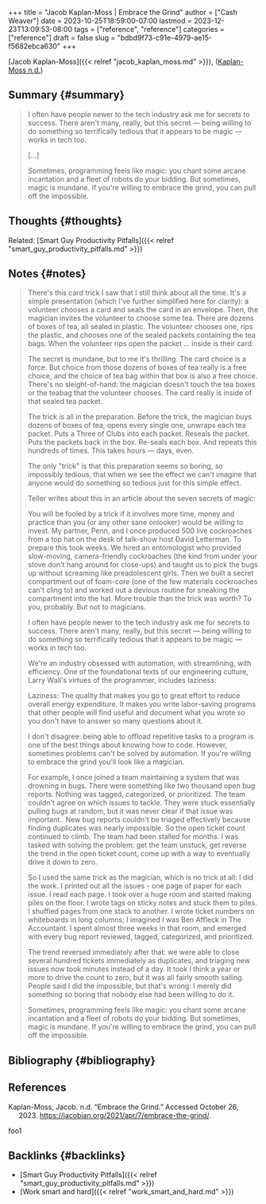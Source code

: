 +++
title = "Jacob Kaplan-Moss | Embrace the Grind"
author = ["Cash Weaver"]
date = 2023-10-25T18:59:00-07:00
lastmod = 2023-12-23T13:09:53-08:00
tags = ["reference", "reference"]
categories = ["reference"]
draft = false
slug = "bdbd9f73-c91e-4979-ae15-f5682ebca630"
+++

[Jacob Kaplan-Moss]({{< relref "jacob_kaplan_moss.md" >}}), (<a href="#citeproc_bib_item_1">Kaplan-Moss n.d.</a>)


## Summary {#summary}

> I often have people newer to the tech industry ask me for secrets to success. There aren't many, really, but this secret — being willing to do something so terrifically tedious that it appears to be magic — works in tech too.
>
> [...]
>
> Sometimes, programming feels like magic: you chant some arcane incantation and a fleet of robots do your bidding. But sometimes, magic is mundane. If you're willing to embrace the grind, you can pull off the impossible.


## Thoughts {#thoughts}

Related: [Smart Guy Productivity Pitfalls]({{< relref "smart_guy_productivity_pitfalls.md" >}})


## Notes {#notes}

> There's this card trick I saw that I still think about all the time. It's a simple presentation (which I've further simplified here for clarity): a volunteer chooses a card and seals the card in an envelope. Then, the magician invites the volunteer to choose some tea. There are dozens of boxes of tea, all sealed in plastic. The volunteer chooses one, rips the plastic, and chooses one of the sealed packets containing the tea bags. When the volunteer rips open the packet … inside is their card.
>
> The secret is mundane, but to me it's thrilling. The card choice is a force. But choice from those dozens of boxes of tea really is a free choice, and the choice of tea bag within that box is also a free choice. There's no sleight-of-hand: the magician doesn't touch the tea boxes or the teabag that the volunteer chooses. The card really is inside of that sealed tea packet.
>
> The trick is all in the preparation. Before the trick, the magician buys dozens of boxes of tea, opens every single one, unwraps each tea packet. Puts a Three of Clubs into each packet. Reseals the packet. Puts the packets back in the box. Re-seals each box. And repeats this hundreds of times. This takes hours — days, even.
>
> The only "trick" is that this preparation seems so boring, so impossibly tedious, that when we see the effect we can't imagine that anyone would do something so tedious just for this simple effect.
>
> Teller writes about this in an article about the seven secrets of magic:
>
> <div class="quote2">
>
> You will be fooled by a trick if it involves more time, money and practice than you (or any other sane onlooker) would be willing to invest. My partner, Penn, and I once produced 500 live cockroaches from a top hat on the desk of talk-show host David Letterman. To prepare this took weeks. We hired an entomologist who provided slow-moving, camera-friendly cockroaches (the kind from under your stove don't hang around for close-ups) and taught us to pick the bugs up without screaming like preadolescent girls. Then we built a secret compartment out of foam-core (one of the few materials cockroaches can't cling to) and worked out a devious routine for sneaking the compartment into the hat. More trouble than the trick was worth? To you, probably. But not to magicians.
>
> </div>
>
> I often have people newer to the tech industry ask me for secrets to success. There aren't many, really, but this secret — being willing to do something so terrifically tedious that it appears to be magic — works in tech too.
>
> We're an industry obsessed with automation, with streamlining, with efficiency. One of the foundational texts of our engineering culture, Larry Wall's virtues of the programmer, includes laziness:
>
> <div class="quote2">
>
> Laziness: The quality that makes you go to great effort to reduce overall energy expenditure. It makes you write labor-saving programs that other people will find useful and document what you wrote so you don't have to answer so many questions about it.
>
> </div>
>
> I don't disagree: being able to offload repetitive tasks to a program is one of the best things about knowing how to code. However, sometimes problems can't be solved by automation. If you're willing to embrace the grind you'll look like a magician.
>
> For example, I once joined a team maintaining a system that was drowning in bugs. There were something like two thousand open bug reports. Nothing was tagged, categorized, or prioritized. The team couldn't agree on which issues to tackle. They were stuck essentially pulling bugs at random, but it was never clear if that issue was important.. New bug reports couldn't be triaged effectively because finding duplicates was nearly impossible. So the open ticket count continued to climb. The team had been stalled for months. I was tasked with solving the problem: get the team unstuck, get reverse the trend in the open ticket count, come up with a way to eventually drive it down to zero.
>
> So I used the same trick as the magician, which is no trick at all: I did the work. I printed out all the issues - one page of paper for each issue. I read each page. I took over a huge room and started making piles on the floor. I wrote tags on sticky notes and stuck them to piles. I shuffled pages from one stack to another. I wrote ticket numbers on whiteboards in long columns; I imagined I was Ben Affleck in The Accountant. I spent almost three weeks in that room, and emerged with every bug report reviewed, tagged, categorized, and prioritized.
>
> The trend reversed immediately after that: we were able to close several hundred tickets immediately as duplicates, and triaging new issues now took minutes instead of a day. It took I think a year or more to drive the count to zero, but it was all fairly smooth sailing. People said I did the impossible, but that's wrong: I merely did something so boring that nobody else had been willing to do it.
>
> Sometimes, programming feels like magic: you chant some arcane incantation and a fleet of robots do your bidding. But sometimes, magic is mundane. If you're willing to embrace the grind, you can pull off the impossible.


## Bibliography {#bibliography}

## References

<style>.csl-entry{text-indent: -1.5em; margin-left: 1.5em;}</style><div class="csl-bib-body">
  <div class="csl-entry"><a id="citeproc_bib_item_1"></a>Kaplan-Moss, Jacob. n.d. “Embrace the Grind.” Accessed October 26, 2023. <a href="https://jacobian.org/2021/apr/7/embrace-the-grind/">https://jacobian.org/2021/apr/7/embrace-the-grind/</a>.</div>
</div>

foo1


## Backlinks {#backlinks}

-   [Smart Guy Productivity Pitfalls]({{< relref "smart_guy_productivity_pitfalls.md" >}})
-   [Work smart and hard]({{< relref "work_smart_and_hard.md" >}})
